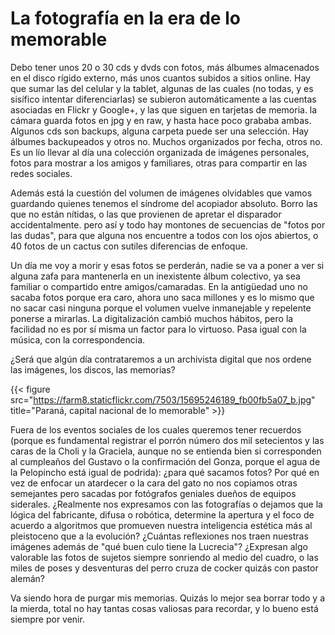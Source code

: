# La fotografía en la era de lo memorable


Debo tener unos 20 o 30 cds y dvds con fotos, más álbumes almacenados en el
disco rígido externo, más unos cuantos subidos a sitios online. Hay que sumar
las del celular y la tablet, algunas de las cuales (no todas, y es sisífico
intentar diferenciarlas) se subieron automáticamente a las cuentas asociadas en
Flickr y Google+, y las que siguen en tarjetas de memoria. la cámara guarda
fotos en jpg y en raw, y hasta hace poco grababa ambas. Algunos cds son backups,
alguna carpeta puede ser una selección. Hay álbumes backupeados y otros no.
Muchos organizados por fecha, otros no. Es un lío llevar al día una colección
organizada de imágenes personales, fotos para mostrar a los amigos y familiares,
otras para compartir en las redes sociales.

Además está la cuestión del volumen de imágenes olvidables que vamos
guardando quienes tenemos el síndrome del acopiador absoluto. Borro las
que no están nítidas, o las que provienen de apretar el disparador
accidentalmente. pero así y todo hay montones de secuencias de \"fotos
por las dudas\", para que alguna nos encuentre a todos con los ojos
abiertos, o 40 fotos de un cactus con sutiles diferencias de enfoque.

Un día me voy a morir y esas fotos se perderán, nadie se va a poner a
ver si alguna zafa para mantenerla en un inexistente álbum colectivo, ya
sea familiar o compartido entre amigos/camaradas. En la antigüedad uno
no sacaba fotos porque era caro, ahora uno saca millones y es lo mismo
que no sacar casi ninguna porque el volumen vuelve inmanejable y
repelente ponerse a mirarlas. La digitalización cambió muchos hábitos,
pero la facilidad no es por sí misma un factor para lo virtuoso. Pasa
igual con la música, con la correspondencia.

¿Será que algún día contrataremos a un archivista digital que nos ordene
las imágenes, los discos, las memorias?

{{< figure src="https://farm8.staticflickr.com/7503/15695246189_fb00fb5a07_b.jpg" title="Paraná, capital nacional de lo memorable" >}} 

Fuera de los eventos sociales de los cuales queremos tener recuerdos
(porque es fundamental registrar el porrón número dos mil setecientos y
las caras de la Choli y la Graciela, aunque no se entienda bien si
corresponden al cumpleaños del Gustavo o la confirmación del Gonza,
porque el agua de la Pelopincho está igual de podrida): ¿para qué
sacamos fotos? Por qué en vez de enfocar un atardecer o la cara del gato
no nos copiamos otras semejantes pero sacadas por fotógrafos geniales
dueños de equipos siderales. ¿Realmente nos expresamos con las
fotografías o dejamos que la lógica del fabricante, difusa o robótica,
determine la apertura y el foco de acuerdo a algoritmos que promueven
nuestra inteligencia estética más al pleistoceno que a la evolución?
¿Cuántas reflexiones nos traen nuestras imágenes además de \"qué buen
culo tiene la Lucrecia\"? ¿Expresan algo valorable las fotos de sujetos
siempre sonriendo al medio del cuadro, o las miles de poses y
desventuras del perro cruza de cocker quizás con pastor alemán?

Va siendo hora de purgar mis memorias. Quizás lo mejor sea borrar todo y
a la mierda, total no hay tantas cosas valiosas para recordar, y lo
bueno está siempre por venir.

